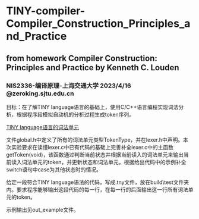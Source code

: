 # TINY-compiler-Compiler_Construction_Principles_and_Practice
## from homework Compiler Construction: Principles and Practice by Kenneth C. Louden
### NIS2336-编译原理-上海交通大学 2023/4/16 @zeroking.sjtu.edu.cn
目标：在了解TINY language语言的基础上，使用C/C++语言编程实现词法分析，根据程序段模拟自动机的分析过程生成token序列。

[TINY language语言的词法单元](https://blog.csdn.net/qq_41112170/article/details/106891811?ops_request_misc=%257B%2522request%255Fid%2522%253A%2522168163309216800215052342%2522%252C%2522scm%2522%253A%252220140713.130102334.pc%255Fall.%2522%257D&request_id=168163309216800215052342&biz_id=0&utm_medium=distribute.pc_search_result.none-task-blog-2~all~first_rank_ecpm_v1~rank_v31_ecpm-1-106891811-null-null.142^v83^insert_down38,239^v2^insert_chatgpt&utm_term=TINY%20language%E8%AF%AD%E8%A8%80%E7%9A%84%E8%AF%8D%E6%B3%95%E5%8D%95%E5%85%83&spm=1018.2226.3001.4187)

文件global.h中定义了所有的词法单元类型TokenType，并在lexer.h中声明。本次实验要求在读懂lexer.c中已有代码的基础上完善补全lexer.c中的主函数getToken(void)，该函数通过判断当前状态并根据当前读入的词法单元来输出当前读入词法单元的token，并更新状态和词法单元，根据给出代码中的示例补全switch语句中case为其他状态时的情况。

给定一段符合TINY language语法的代码，写成.tny文件，放在build\test文件夹内。要求程序能够输出这段代码的每一行，在每一行的后面输出这一行所有词法单元的token。

示例输出见out_example文件。
